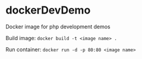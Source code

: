 # dockerDevDemo
Docker image for php development demos


Build image:
```docker build -t <image name> .```


Run container:
```docker run -d -p 80:80 <image name>```